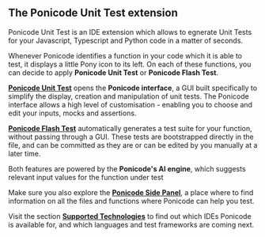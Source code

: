 ## The Ponicode Unit Test extension

Ponicode Unit Test is an IDE extension which allows to egnerate Unit Tests for your Javascript, Typescript and Python code in a matter of seconds. 

Whenever Ponicode identifies a function in your code which it is able to test, it displays a little Pony icon to its left. On each of these functions, you can decide to apply **Ponicode Unit Test** or **Ponicode Flash Test**. 

[**Ponicode Unit Test**](ut_extension/gui_test/) opens the **Ponicode interface**, a GUI built specifically to simplify the display, creation and manipulation of unit tests. The Ponicode interface allows a high level of customisation - enabling you to choose and edit your inputs, mocks and assertions.

[**Ponicode Flash Test**](ut_extension/flash_test/) automatically generates a test suite for your function, without passing through a GUI. These tests are bootstrapped directly in the file, and can be committed as they are or can be edited by you manually at a later time.

Both features are powered by the **Ponicode's AI engine**, which suggests relevant input values for the function under test

Make sure you also explore the [**Ponicode Side Panel**](ut_extension/left_panel/), a place where to find information on all the files and functions where Ponicode can help you test.

Visit the section [**Supported Technologies**](ut_extension/supported_technologies/) to find out which IDEs Ponicode is available for, and which languages and test frameworks are coming next.
